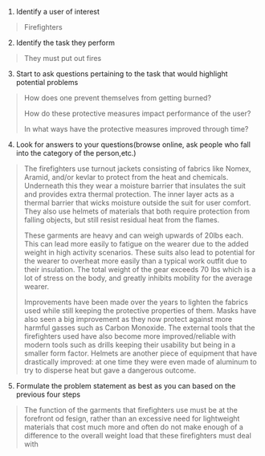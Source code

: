 
1) Identify a user of interest
> Firefighters
2) Identify the task they perform
> They must put out fires
3) Start to ask questions pertaining to the task that would highlight
potential problems
> How does one prevent themselves from getting burned?
> 
> How do these protective measures impact performance of the user?
> 
> In what ways have the protective measures improved through time?
4) Look for answers to your questions(browse online, ask people who fall into
 the category of the person,etc.)
> The firefighters use turnout jackets consisting of fabrics like Nomex,
> Aramid, and/or kevlar to protect from the heat and chemicals. Underneath
> this they wear a moisture barrier that insulates the suit and provides
> extra thermal protection. The inner layer acts as a thermal barrier that
> wicks moisture outside the suit for user comfort. They also use helmets
> of materials that both require protection from falling objects, but still
> resist residual heat from the flames.
> 
> These garments are heavy and can weigh upwards of 20lbs each. This can
> lead more easily to fatigue on the wearer due to the added weight in 
> high activity scenarios. These suits also lead to potential for the 
> wearer to overheat more easily than a typical work outfit due to their
> insulation. The total weight of the gear exceeds 70 lbs which is a lot
> of stress on the body, and greatly inhibits mobility for the average
> wearer.
> 
> Improvements have been made over the years to lighten the fabrics used 
> while still keeping the protective properties of them. Masks have also
> seen a big improvement as they now protect against more harmful gasses
> such as Carbon Monoxide. The external tools that the firefighters used 
> have also become more improved/reliable with modern tools such as drills
> keeping their usability but being in a smaller form factor. Helmets are 
> another piece of equipment that have drastically improved: at one time
> they were even made of aluminum to try to disperse heat but gave a 
> dangerous outcome.
5) Formulate the problem statement as best as you can based on the previous
four steps
> The function of the garments that firefighters use must be at the forefront
> od fesign, rather than an excessive need for lightweight materials that cost
> much more and often do not make enough of a difference to the overall weight
> load that these firefighters must deal with
